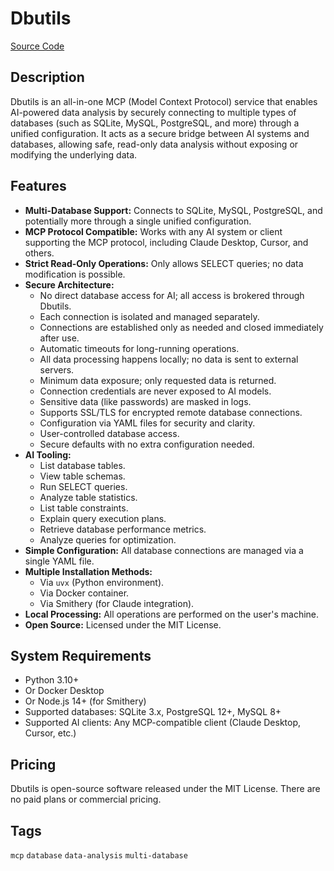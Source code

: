 # Dbutils

[Source Code](https://github.com/donghao1393/mcp-dbutils)

## Description
Dbutils is an all-in-one MCP (Model Context Protocol) service that enables AI-powered data analysis by securely connecting to multiple types of databases (such as SQLite, MySQL, PostgreSQL, and more) through a unified configuration. It acts as a secure bridge between AI systems and databases, allowing safe, read-only data analysis without exposing or modifying the underlying data.

## Features
- **Multi-Database Support:** Connects to SQLite, MySQL, PostgreSQL, and potentially more through a single unified configuration.
- **MCP Protocol Compatible:** Works with any AI system or client supporting the MCP protocol, including Claude Desktop, Cursor, and others.
- **Strict Read-Only Operations:** Only allows SELECT queries; no data modification is possible.
- **Secure Architecture:**
  - No direct database access for AI; all access is brokered through Dbutils.
  - Each connection is isolated and managed separately.
  - Connections are established only as needed and closed immediately after use.
  - Automatic timeouts for long-running operations.
  - All data processing happens locally; no data is sent to external servers.
  - Minimum data exposure; only requested data is returned.
  - Connection credentials are never exposed to AI models.
  - Sensitive data (like passwords) are masked in logs.
  - Supports SSL/TLS for encrypted remote database connections.
  - Configuration via YAML files for security and clarity.
  - User-controlled database access.
  - Secure defaults with no extra configuration needed.
- **AI Tooling:**
  - List database tables.
  - View table schemas.
  - Run SELECT queries.
  - Analyze table statistics.
  - List table constraints.
  - Explain query execution plans.
  - Retrieve database performance metrics.
  - Analyze queries for optimization.
- **Simple Configuration:** All database connections are managed via a single YAML file.
- **Multiple Installation Methods:**
  - Via `uvx` (Python environment).
  - Via Docker container.
  - Via Smithery (for Claude integration).
- **Local Processing:** All operations are performed on the user's machine.
- **Open Source:** Licensed under the MIT License.

## System Requirements
- Python 3.10+
- Or Docker Desktop
- Or Node.js 14+ (for Smithery)
- Supported databases: SQLite 3.x, PostgreSQL 12+, MySQL 8+
- Supported AI clients: Any MCP-compatible client (Claude Desktop, Cursor, etc.)

## Pricing
Dbutils is open-source software released under the MIT License. There are no paid plans or commercial pricing.

## Tags
`mcp` `database` `data-analysis` `multi-database`